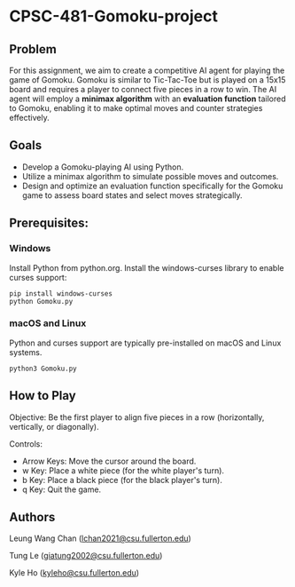 # CPSC-481-Gomoku-project

## Problem
For this assignment, we aim to create a competitive AI agent for playing the game of Gomoku. Gomoku is similar to Tic-Tac-Toe but is played on a 15x15 board and requires a player to connect five pieces in a row to win. The AI agent will employ a **minimax algorithm** with an **evaluation function** tailored to Gomoku, enabling it to make optimal moves and counter strategies effectively.

## Goals
- Develop a Gomoku-playing AI using Python.
- Utilize a minimax algorithm to simulate possible moves and outcomes.
- Design and optimize an evaluation function specifically for the Gomoku game to assess board states and select moves strategically.

## Prerequisites:

### Windows

Install Python from python.org.
Install the windows-curses library to enable curses support:
```
pip install windows-curses
python Gomoku.py
```

### macOS and Linux

Python and curses support are typically pre-installed on macOS and Linux systems.
```
python3 Gomoku.py
```

## How to Play
Objective: Be the first player to align five pieces in a row (horizontally, vertically, or diagonally).

Controls:

- Arrow Keys: Move the cursor around the board.
- w Key: Place a white piece (for the white player's turn).
- b Key: Place a black piece (for the black player's turn).
- q Key: Quit the game.

## Authors

Leung Wang Chan (lchan2021@csu.fullerton.edu)

Tung Le         (giatung2002@csu.fullerton.edu)

Kyle Ho         (kyleho@csu.fullerton.edu)
